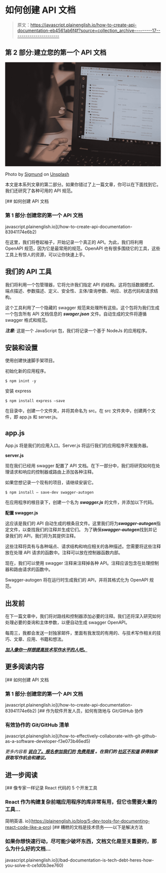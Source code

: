 # 如何创建 API 文档

> 原文：<https://javascript.plainenglish.io/how-to-create-api-documentation-eb4561ab6f4f?source=collection_archive---------17----------------------->

## **第 2 部分:建立您的第一个 API 文档**

![](img/fc2e2d770a1e499894e92103ef170c3a.png)

Photo by [Sigmund](https://unsplash.com/@sigmund?utm_source=medium&utm_medium=referral) on [Unsplash](https://unsplash.com?utm_source=medium&utm_medium=referral)

本文是本系列文章的第二部分。如果你错过了上一篇文章，你可以在下面找到它。我们还研究了各种可用的 API 规范。

[](/how-to-create-api-documentation-83941174e6b2) [## 如何创建 API 文档

### 第 1 部分:创建您的第一个 API 文档

javascript.plainenglish.io](/how-to-create-api-documentation-83941174e6b2) 

在这里，我们将卷起袖子，开始记录一个真正的 API。为此，我们将利用 OpenAPI 规范，因为它是最常用的规范。OpenAPI 也有很多围绕它的工具，这些工具上有惊人的资源，可以让你快速上手。

## **我们的 API 工具**

我们将利用一个包管理器，它将允许我们指定 API 的结构。这将包括数据模式、端点描述、参数描述、定义、安全性、主体/查询参数、响应、状态代码和请求结构。

这个工具利用了一个隐藏的 swagger 规范来处理所有这些。这个包将为我们生成一个包含所有 API 文档信息的 ***swager.json*** 文件。自动生成的文件将遵循 swagger 格式和规范。

***注意:*** 这是一个 JavaScript 包，我们将记录一个基于 NodeJs 的应用程序。

## **安装和设置**

使用创建快速脚手架项目。

初始化新的应用程序。

```
$ npm inint -y
```

安装 express

```
$ npm install express –save
```

在目录中，创建一个文件夹，并将其命名为 src。在 src 文件夹中，创建两个文件，即 app.js 和 server.js。

## **app.js**

App.js 将是我们的应用入口。Server.js 将运行我们的应用程序开发服务器。

**server.js**

现在我们已经用 swagger 配置了 API 文档。在下一部分中，我们将研究如何在处理请求和响应的控制器或路由上添加各种注释。

如果您想记录一个现有的项目，请继续安装它。

```
$ npm install — save-dev swagger-autogen
```

在应用程序的根目录下，创建一个名为 ***swagger.js*** 的文件，并添加以下代码。

**配置 swagger.js**

这应该是我们的 API 自动生成的根条目文件。这里我们将为***swagger-autogen***指定文件，以查找我们的注释并生成它们。
为了确保***swagger-autogen***找到并记录我们的 API，我们将为其提供注释。

这些注释将具有与各种端点、请求结构和响应相关的各种描述。您需要将这些注释放在处理 API 请求的函数中。注释可以放在控制器函数内部。

现在，我们可以使用 swagger 注释来注释掉各种 API。注释应该包含在处理控制器和路由请求的函数中。

Swagger-autogen 将在运行时生成我们的 API，并将其格式化为 OpenAPI 规范。

## **出发前**

在下一篇文章中，我们将对路线和控制器添加必要的注释。我们还将深入研究如何处理必要的查询和主体参数，以便自动生成 swagger OpenAPI。

每周三，我都会发送一封独家邮件，里面有我发现的有用的、与技术写作相关的技巧、文章、应用、书籍和想法。

[***加入像你一样想提高技术写作水平的人吧。***](https://artisanal-thinker-2556.ck.page/6e2ba71172)

## **更多阅读内容**

[](/how-to-create-api-documentation-83941174e6b2) [## 如何创建 API 文档

### 第 1 部分:创建您的第一个 API 文档

javascript.plainenglish.io](/how-to-create-api-documentation-83941174e6b2) [](/how-to-effectively-collaborate-with-git-github-as-a-software-developer-f3e073b46ed5) [## 作为软件开发人员，如何有效地与 Git/GitHub 协作

### 有效协作的 Git/GitHub 清单

javascript.plainenglish.io](/how-to-effectively-collaborate-with-git-github-as-a-software-developer-f3e073b46ed5) 

*更多内容看* [***说白了。报名参加我们的***](http://plainenglish.io/) **[***免费周报***](http://newsletter.plainenglish.io/) *。在我们的* [***社区不和谐***](https://discord.gg/GtDtUAvyhW) *获得独家获取写作机会和建议。***

## 进一步阅读

[](https://plainenglish.io/blog/5-dev-tools-for-documenting-react-code-like-a-pro) [## 像专家一样记录 React 代码的 5 个开发工具

### React 作为构建复杂前端应用程序的库非常有用，但它也需要大量的工具…

简明英语. io](https://plainenglish.io/blog/5-dev-tools-for-documenting-react-code-like-a-pro) [](/bad-documentation-is-tech-debt-heres-how-you-solve-it-ce1d0b3ee760) [## 糟糕的文档是技术债务——以下是解决方法

### 如果你想快速行动，尽可能少破坏东西，文档文化是至关重要的，那么为什么好的文档…

javascript.plainenglish.io](/bad-documentation-is-tech-debt-heres-how-you-solve-it-ce1d0b3ee760)